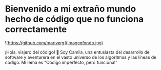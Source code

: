 
# Bienvenido a mi extraño mundo hecho de código que no funciona correctamente 
![https://github.com/mariverg](imagenfondo.jpg)


¡Hola, viajero del código! 🚀 Soy Camila, una entusiasta del desarrollo de software y aventurera en el vasto universo de los algoritmos y las líneas de código. Mi lema es "Código imperfecto, pero funcional"
